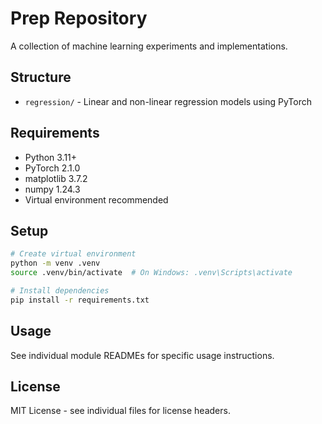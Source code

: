 # Prep Repository

A collection of machine learning experiments and implementations.

## Structure

- `regression/` - Linear and non-linear regression models using PyTorch

## Requirements

- Python 3.11+
- PyTorch 2.1.0
- matplotlib 3.7.2
- numpy 1.24.3
- Virtual environment recommended

## Setup

```bash
# Create virtual environment
python -m venv .venv
source .venv/bin/activate  # On Windows: .venv\Scripts\activate

# Install dependencies
pip install -r requirements.txt
```

## Usage

See individual module READMEs for specific usage instructions.

## License

MIT License - see individual files for license headers.